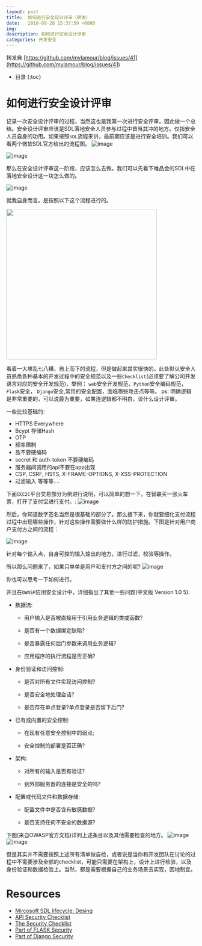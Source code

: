 ```yaml
---
layout: post
title:  如何进行安全设计评审（转发）
date:   2018-09-28 15:37:59 +0800
img:
description: 如何进行安全设计评审
categories: 开发安全
---
```

转发自 [https://github.com/mylamour/blog/issues/41](https://github.com/mylamour/blog/issues/41)

* 目录
{:toc}
# 如何进行安全设计评审

记录一次安全设计评审的过程，当然这也是我第一次进行安全评审。因此做一个总结。安全设计评审应该是SDL落地安全人员参与过程中首当其冲的地方。仅指安全人员自身的功用。如果按照`SDL`流程来讲，最前期应该是进行安全培训。我们可以看两个微软SDL官方给出的流程图。
![image](https://user-images.githubusercontent.com/12653147/45536074-ee425400-b832-11e8-9ca7-442923291a3f.png)

![image](https://user-images.githubusercontent.com/12653147/45536096-01edba80-b833-11e8-8c10-7d9f2387ee44.png)


那么在安全设计评审这一阶段，应该怎么去做。我们可以先看下唯品会的SDL中在落地安全设计这一块怎么做的。

![image](https://user-images.githubusercontent.com/12653147/45603582-d4398900-ba5f-11e8-97c3-41704aa37024.png)


就我自身而言。是按照以下这个流程进行的。

<img src="https://user-images.githubusercontent.com/12653147/45536539-66f5e000-b834-11e8-929b-6b5fcc5cdb98.png" height="400">

看着一大堆乱七八糟，自上而下的流程，但是做起来其实很快的。此处默认安全人员熟悉各种基本的开发过程中的安全规范以及一些`Checklist`(必须要了解公司开发语言对应的安全开发规范)，举例： `web`安全开发规范，`Python`安全编码规范，`Flask`安全， `Django`安全,常用的安全配置，面临哪些攻击点等等。
ps: 明确逻辑是非常重要的，可以说最为重要，如果连逻辑都不明白，谈什么设计评审。

一些比较基础的: 

- HTTPS Everywhere
- Bcypt 存储Hash
- OTP
- 频率限制
- 盐不要硬编码
- secret 和 auth-token 不要硬编码
- 服务器间调用的api不要在app出现
- CSP, CSRF, HSTS, X-FRAME-OPTIONS, X-XSS-PROTECTION
- 过滤输入
等等等....

下面以`C2C`平台交易部分为例进行说明，可以简单的想一下，在智联买一张火车票，打开了支付宝进行支付。:
![image](https://user-images.githubusercontent.com/12653147/45537646-67dc4100-b837-11e8-9154-a3f78020d931.png)

然后，你知道数字签名当然是很基础的部分了。那么接下来，你就要细化支付流程过程中出现哪些操作，针对这些操作需要做什么样的防护措施。下图是针对用户商户支付方之间的流程：

![image](https://user-images.githubusercontent.com/12653147/45538041-84c54400-b838-11e8-9426-f8e2074c78ca.png)

针对每个输入点，自身可控的输入输出的地方，进行过滤，校验等操作。

所以那么问题来了，如果只单单是用户和支付方之间的呢?
![image](https://user-images.githubusercontent.com/12653147/45539501-88f36080-b83c-11e8-8b18-26a204eaf0a9.png)

你也可以思考一下如何进行。

并且在`OWASP`应用安全设计中，详细指出了其他一些问题(中文版 Version 1.0 5):

- 数据流:

	- 用户输入是否被直接用于引用业务逻辑的类或函数? 

	- 是否有一个数据绑定缺陷?

	- 是否暴露任何后门参数来调用业务逻辑?

	- 应用程序的执行流程是否正确?

- 身份验证和访问控制:

	- 是否对所有文件实现访问控制?

	- 是否安全地处理会话?

	- 是否存在单点登录?单点登录是否留下后门?

- 已有或内置的安全控制:

	- 在现有任意安全控制中的弱点; 

	- 安全控制的部署是否正确?

- 架构:

	- 对所有的输入是否有验证?

	- 到外部服务器的连接是安全的吗?

- 配置或代码文件和数据存储:

	- 配置文件中是否含有敏感数据?

	- 是否支持任何不安全的数据源?

下图(来自OWASP官方文档)详列上述条目以及其他需要检查的地方。
![image](https://user-images.githubusercontent.com/12653147/45603390-385b4d80-ba5e-11e8-9135-5b8352202820.png)
![image](https://user-images.githubusercontent.com/12653147/45603400-47420000-ba5e-11e8-9ac6-07ff0aedcc90.png)

但是其实并不需要按照上述所有清单做自检，或者说是当你和开发团队在讨论的过程中不需要涉及全部的checklist，可能只需要在架构上，设计上进行检验，以及身份验证和数据检验上。当然，都是需要根据自己的业务场景去实现，因地制宜。

# Resources

- [Mircosoft SDL lifecycle: Desing](https://www.microsoft.com/en-us/SDL/process/design.aspx)
- [API Security Checklist](https://github.com/shieldfy/API-Security-Checklist)
- [The Security Checklist](https://github.com/FallibleInc/security-guide-for-developers)
- [Part of FLASK Security](https://gist.github.com/mylamour/702d9d6e24a27699d8759967e6eb9f4f)
- [Part of Django Security](https://gist.github.com/mylamour/311299cc7fb80ad9f6674b2cf4ca02a4)

